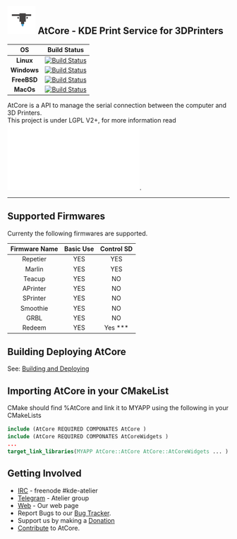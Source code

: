 ![Logo](testclient/atcore-gui.png) AtCore - KDE Print Service for 3DPrinters
----
OS   | Build Status
:---:|:----:
**Linux** | [![Build Status](https://build.kde.org/job/Extragear%20atcore%20kf5-qt5%20SUSEQt5.9/badge/icon)](https://build.kde.org/job/Extragear%20atcore%20kf5-qt5%20SUSEQt5.9/)
**Windows** | [![Build Status](https://binary-factory.kde.org/job/AtCore_Nightly_win32/badge/icon)](https://binary-factory.kde.org/job/AtCore_Nightly_win32/)
**FreeBSD** | [![Build Status](https://build.kde.org/job/Extragear%20atcore%20kf5-qt5%20FreeBSDQt5.9/badge/icon)](https://build.kde.org/job/Extragear%20atcore%20kf5-qt5%20FreeBSDQt5.9/)
**MacOs** | [![Build Status](https://binary-factory.kde.org/job/AtCore_Nightly_macos/badge/icon)](https://binary-factory.kde.org/job/AtCore_Nightly_macos/)


AtCore is a API to manage the serial connection between the computer and 3D Printers.<br/>
This project is under LGPL V2+, for more information read ![COPYING.TXT](COPYING.TXT).

----
## Supported Firmwares
Currenty the following firmwares are supported.

 Firmware Name |Basic Use| Control SD
 :------------:|:-------:|:----------:
 Repetier      | YES     | YES
 Marlin        | YES     | YES
 Teacup        | YES     | NO
 APrinter      | YES     | NO
 SPrinter      | YES     | NO
 Smoothie      | YES     | NO
 GRBL          | YES     | NO
 Redeem        | YES     | Yes ***

## Building  Deploying  AtCore
 See: [Building and Deploying]

## Importing AtCore in your CMakeList
CMake should find %AtCore and link it to MYAPP using the following in your CMakeLists
```CMake
include (AtCore REQUIRED COMPONATES AtCore )
include (AtCore REQUIRED COMPONATES AtCoreWidgets )
...
target_link_libraries(MYAPP AtCore::AtCore AtCore::AtCoreWidgets ... )
```

## Getting Involved
 - [IRC] - freenode \#kde-atelier
 - [Telegram] - Atelier group
 - [Web] - Our web page
 - Report Bugs to our [Bug Tracker].
 - Support us by making a [Donation]
 - [Contribute] to AtCore.

[IRC]: https://webchat.freenode.net/
[Telegram]: telegram.me/KDEAtelier
[Bug Tracker]: https://bugs.kde.org/enter_bug.cgi?product=Atelier&component=AtCore
[KDE]:https://www.kde.org
[Web]: https://atelier.kde.org
[LGPL-2.0]:https://www.gnu.org/licenses/old-licenses/lgpl-2.0.html
[Building and Deploying]:doc/build.md
[Contribute]:doc/contrib.md
[Donation]:https://kde.org/donate/?app=atcore
